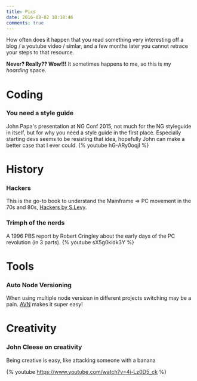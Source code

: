 ```yaml
---
title: Pics
date: 2016-08-02 18:18:46
comments: true
---
```

How often does it happen that you read something very interesting off a blog / a youtube video / simlar, and a few months later you cannot retrace your steps to that resource. 

**Never? Really?? Wow!!!** It sometimes happens to me, so this is my *hoarding* space.

# Coding

### You need a style guide
John Papa's presentation at NG Conf 2015, not much for the NG styleguide in itself, but for why you need a style guide in the first place. Especially starting devs seems to be resisting that idea, hopefully John can make a better case that I ever could.
{% youtube hG-ARy0oqjI %}

# History

### Hackers
This is the go-to book to understand the Mainframe => PC movement in the 70s and 80s, [Hackers by S.Levy](https://en.wikipedia.org/wiki/Hackers:_Heroes_of_the_Computer_Revolution).

### Trimph of the nerds
A 1996 PBS report by Robert Cringley about the early days of the PC revolution (in 3 parts).
{% youtube sX5g0kidk3Y %}

# Tools 

### Auto Node Versioning
When using multiple node versiosn in different projects switching may be a pain. [AVN](https://github.com/wbyoung/avn) makes it super easy!

# Creativity

### John Cleese on creativity
Being creative is easy, like attacking someone with a banana

{% youtube https://www.youtube.com/watch?v=4j-Lz0D5_ck %}
